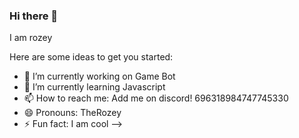### Hi there 👋
I am rozey

Here are some ideas to get you started:

- 🔭 I’m currently working on Game Bot
- 🌱 I’m currently learning Javascript
- 📫 How to reach me: Add me on discord! 696318984747745330
- 😄 Pronouns: TheRozey
- ⚡ Fun fact: I am cool
-->
